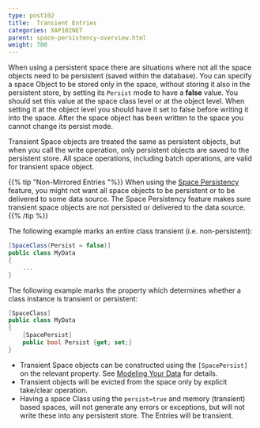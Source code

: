 ```yaml
---
type: post102
title:  Transient Entries
categories: XAP102NET
parent: space-persistency-overview.html
weight: 700
---
```


When using a persistent space there are situations where not all the space objects need to be persistent (saved within the database). You can specify a space Object to be stored only in the space, without storing it also in the persistent store, by setting its `Persist` mode to have a **false** value. You should set this value at the space class level or at the object level. When setting it at the object level you should have it set to false before writing it into the space. After the space object has been written to the space you cannot change its persist mode.

Transient Space objects are treated the same as persistent objects, but when you call the write operation, only persistent objects are saved to the persistent store. All space operations, including batch operations, are valid for transient space object.

{{% tip "Non-Mirrored Entries "%}}
When using the [Space Persistency](./space-persistency.html) feature, you might not want all space objects to be persistent or to be delivered to some data source. The Space Persistency feature makes sure transient space objects are not persisted or delivered to the data source.
{{% /tip %}}

The following example marks an entire class transient (i.e. non-persistent):

```csharp
[SpaceClass(Persist = false)]
public class MyData
{
	...
}
```

The following example marks the property which determines whether a class instance is transient or persistent:

```csharp
[SpaceClass]
public class MyData 
{
	[SpacePersist]
	public bool Persist {get; set;}
}
```

- Transient Space objects can be constructed using the `[SpacePersist]` on the relevant property. See [Modeling Your Data](./modeling-your-data.html) for details.
- Transient objects will be evicted from the space only by explicit take/clear operation.
- Having a space Class using the `persist=true` and memory (transient) based spaces, will not generate any errors or exceptions, but will not write these into any persistent store. The Entries will be transient.
